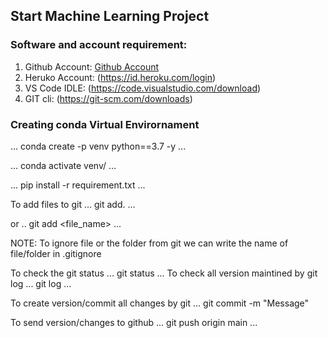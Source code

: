 ## Start Machine Learning Project

### Software and account requirement:

1. Github Account:
[Github Account](https://github.com)
2. Heruko Account: (https://id.heroku.com/login)
3. VS Code IDLE: (https://code.visualstudio.com/download)
4. GIT cli: (https://git-scm.com/downloads)

### Creating conda Virtual Envirornament
...
 conda create -p venv python==3.7 -y
 ...

 ...
 conda activate venv/
 ...


 ...
 pip install -r requirement.txt
 ...
 

 To add files to git
 ...
 git add.
 ...

 or
 ..
 git add <file_name>
 ...

NOTE: To ignore file or the folder from git we can write the name of file/folder in .gitignore

To check the git status
...
git status
...
To check all version maintined by git log
...
git log
...

To create version/commit all changes by git
...
git commit -m "Message"

To send version/changes to github
...
git push origin main
... 
